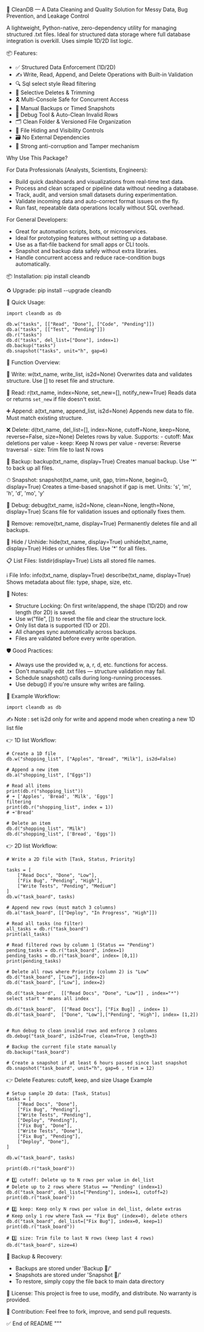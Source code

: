🧾 CleanDB — A Data Cleaning and Quality Solution for Messy Data, Bug Prevention, and Leakage Control

A lightweight, Python-native, zero-dependency utility for managing structured .txt files. 
Ideal for structured data storage where full database integration is overkill. Uses simple 1D/2D list logic.


📦 Features:
- ✅ Structured Data Enforcement (1D/2D)
- ✍️ Write, Read, Append, and Delete Operations with Built-in Validation
- 🔍 Sql select style Read filtering
- 🧹 Selective Deletes & Trimming
- 🎗️ Multi-Console Safe for Concurrent Access
- 💾 Manual Backups or Timed Snapshots
- 🧪 Debug Tool & Auto-Clean Invalid Rows
- 🗂️ Clean Folder & Versioned File Organization
- 🔐 File Hiding and Visibility Controls
- 🗃️ No External Dependencies
- 💪 Strong anti-corruption and Tamper mechanism


Why Use This Package?

For Data Professionals (Analysts, Scientists, Engineers):
- Build quick dashboards and visualizations from real-time text data.
- Process and clean scraped or pipeline data without needing a database.
- Track, audit, and version small datasets during experimentation.
- Validate incoming data and auto-correct format issues on the fly.
- Run fast, repeatable data operations locally without SQL overhead.

For General Developers:
- Great for automation scripts, bots, or microservices.
- Ideal for prototyping features without setting up a database.
- Use as a flat-file backend for small apps or CLI tools.
- Snapshot and backup data safely without extra libraries.
- Handle concurrent access and reduce race-condition bugs automatically.


📦 Installation:
    pip install cleandb

♻️ Upgrade:
    pip install --upgrade cleandb


🚀 Quick Usage:

    import cleandb as db

    db.w("tasks", [["Read", "Done"], ["Code", "Pending"]])
    db.a("tasks", [["Test", "Pending"]])
    db.r("tasks")
    db.d("tasks", del_list=["Done"], index=1)
    db.backup("tasks")
    db.snapshot("tasks", unit="h", gap=6)


🧰 Function Overview:

🔄 Write:
    w(txt_name, write_list, is2d=None)
    Overwrites data and validates structure. Use [] to reset file and structure.

📖 Read:
    r(txt_name, index=None, set_new=[], notify_new=True)
    Reads data or returns `set_new` if file doesn't exist.

➕ Append:
    a(txt_name, append_list, is2d=None)
    Appends new data to file. Must match existing structure.

❌ Delete:
    d(txt_name, del_list=[], index=None, cutoff=None, keep=None, reverse=False, size=None)
    Deletes rows by value. Supports:
        - cutoff: Max deletions per value
        - keep: Keep N rows per value
        - reverse: Reverse traversal
        - size: Trim file to last N rows

💾 Backup:
    backup(txt_name, display=True)
    Creates manual backup. Use '*' to back up all files.

⏱ Snapshot:
    snapshot(txt_name, unit, gap, trim=None, begin=0, display=True)
    Creates a time-based snapshot if gap is met.
    Units: 's', 'm', 'h', 'd', 'mo', 'y'

🧹 Debug:
    debug(txt_name, is2d=None, clean=None, length=None, display=True)
    Scans file for validation issues and optionally fixes them.

🧨 Remove:
    remove(txt_name, display=True)
    Permanently deletes file and all backups.

🙈 Hide / Unhide:
    hide(txt_name, display=True)
    unhide(txt_name, display=True)
    Hides or unhides files. Use '*' for all files.

📋 List Files:
    listdir(display=True)
    Lists all stored file names.

ℹ️ File Info:
    info(txt_name, display=True)
    describe(txt_name, display=True)
    Shows metadata about file: type, shape, size, etc.


🧠 Notes:
- Structure Locking: On first write/append, the shape (1D/2D) and row length (for 2D) is saved.
- Use w("file", []) to reset the file and clear the structure lock.
- Only list data is supported (1D or 2D).
- All changes sync automatically across backups.
- Files are validated before every write operation.

🛡 Good Practices:
- Always use the provided w, a, r, d, etc. functions for access.
- Don't manually edit .txt files — structure validation may fail.
- Schedule snapshot() calls during long-running processes.
- Use debug() if you're unsure why writes are failing.


🧪 Example Workflow:

    import cleandb as db

✍️ Note : set is2d only for write and append mode  when creating a new 1D list file 

👉 1D list Workflow:

    # Create a 1D file
    db.w("shopping_list", ["Apples", "Bread", "Milk"], is2d=False) 
    
    # Append a new item
    db.a("shopping_list", ["Eggs"])
    
    # Read all items
    print(db.r("shopping_list"))
    # ➜ ['Apples', 'Bread', 'Milk', 'Eggs']
    filtering
    print(db.r("shopping_list", index = 1))
    # ➜'Bread'
    
    # Delete an item
    db.d("shopping_list", "Milk")
    db.d("shopping_list", ['Bread', 'Eggs'])


👉 2D list Workflow:

    # Write a 2D file with [Task, Status, Priority]
    
    tasks = [
        ["Read Docs", "Done", "Low"],
        ["Fix Bug", "Pending", "High"],
        ["Write Tests", "Pending", "Medium"]
    ]
    db.w("task_board", tasks)
    
    # Append new rows (must match 3 columns)
    db.a("task_board", [["Deploy", "In Progress", "High"]])
    
    # Read all tasks (no filter)
    all_tasks = db.r("task_board")
    print(all_tasks)
    
    # Read filtered rows by column 1 (Status == "Pending")
    pending_tasks = db.r("task_board", index=1)
    pending_tasks = db.r("task_board", index= [0,1])
    print(pending_tasks)
    
    # Delete all rows where Priority (column 2) is "Low"
    db.d("task_board", ["Low"], index=2)
    db.d("task_board", ["Low"], index=2)

    db.d("task_board",  [["Read Docs", "Done", "Low"]] , index="*")
    select start * means all index

    db.d("task_board",  [["Read Docs"], ["Fix Bug]] , index= 1)
    db.d("task_board",  ["Done", "Low"],["Pending", "High"], index= [1,2])
    
    
    # Run debug to clean invalid rows and enforce 3 columns
    db.debug("task_board", is2d=True, clean=True, length=3)
    
    # Backup the current file state manually
    db.backup("task_board")
    
    # Create a snapshot if at least 6 hours passed since last snapshot
    db.snapshot("task_board", unit="h", gap=6 , trim = 12)


👉 Delete Features: cutoff, keep, and size Usage Example

    # Setup sample 2D data: [Task, Status]
    tasks = [
        ["Read Docs", "Done"],
        ["Fix Bug", "Pending"],
        ["Write Tests", "Pending"],
        ["Deploy", "Pending"],
        ["Fix Bug", "Done"],
        ["Write Tests", "Done"],
        ["Fix Bug", "Pending"],
        ["Deploy", "Done"],
    ]
    
    db.w("task_board", tasks)
    
    print(db.r("task_board"))
    
    # 1️⃣ cutoff: Delete up to N rows per value in del_list
    # Delete up to 2 rows where Status == "Pending" (index=1)
    db.d("task_board", del_list=["Pending"], index=1, cutoff=2)
    print(db.r("task_board"))
    
    # 2️⃣ keep: Keep only N rows per value in del_list, delete extras
    # Keep only 1 row where Task == "Fix Bug" (index=0), delete others
    db.d("task_board", del_list=["Fix Bug"], index=0, keep=1)
    print(db.r("task_board"))
    
    # 3️⃣ size: Trim file to last N rows (keep last 4 rows)
    db.d("task_board", size=4)


📂 Backup & Recovery:
- Backups are stored under 'Backup 💾/'
- Snapshots are stored under 'Snapshot 📸/'
- To restore, simply copy the file back to main data directory



📜 License:
This project is free to use, modify, and distribute. No warranty is provided.

🙋 Contribution:
Feel free to fork, improve, and send pull requests.

✅ End of README
"""
